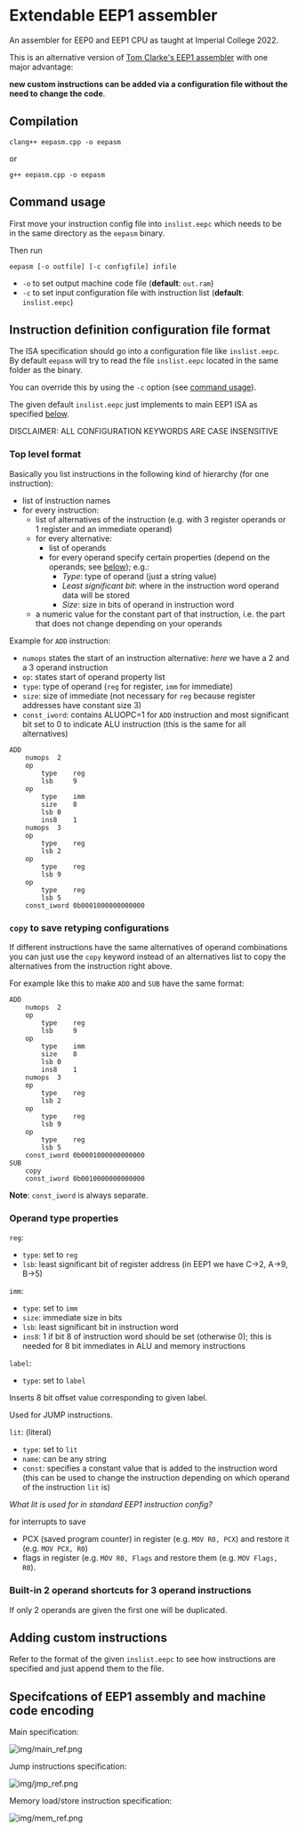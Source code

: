 # Extendable EEP1 assembler

An assembler for EEP0 and EEP1 CPU as taught at Imperial College 2022.

This is an alternative version of [Tom Clarke's EEP1 assembler](https://github.com/tomcl/eepAssembler) with one major advantage:

**new custom instructions can be added via a configuration file without the need to change the code**.

## Compilation

```
clang++ eepasm.cpp -o eepasm
```

or

```
g++ eepasm.cpp -o eepasm
```

## Command usage

First move your instruction config file into `inslist.eepc` which needs to be in
the same directory as the `eepasm` binary.

Then run

```
eepasm [-o outfile] [-c configfile] infile
```

* `-o` to set output machine code file (**default**: `out.ram`)
* `-c` to set input configuration file with instruction list (**default**: `inslist.eepc`)

## Instruction definition configuration file format

The ISA specification should go into a configuration file like `inslist.eepc`.
By default `eepasm` will try to read the file `inslist.eepc` located in the same folder as the binary.

You can override this by using the `-c` option (see [command usage](#command-usage)).

The given default `inslist.eepc` just implements to main EEP1 ISA as specified [below](#specifcations-of-eep1-assembly-and-machine-code-encoding).

DISCLAIMER: ALL CONFIGURATION KEYWORDS ARE CASE INSENSITIVE

### Top level format

Basically you list instructions in the following kind of hierarchy (for one instruction):

* list of instruction names
* for every instruction:
	* list of alternatives of the instruction (e.g. with 3 register operands or 1 register and an immediate operand)
	* for every alternative:
		* list of operands
		* for every operand specify certain properties (depend on the operands; see [below](#operand-type-properties)); e.g.:
			* *Type*: type of operand (just a string value)
			* *Least significant bit*: where in the instruction word operand data will be stored
			* *Size*: size in bits of operand in instruction word
	* a numeric value for the constant part of that instruction, i.e. the part that does not change depending on your operands

Example for `ADD` instruction:

* `numops` states the start of an instruction alternative: *here* we have a 2 and a 3 operand instruction
* `op`: states start of operand property list
* `type`: type of operand (`reg` for register, `imm` for immediate)
* `size`: size of immediate (not necessary for `reg` because register addresses have constant size 3)
* `const_iword`: contains ALUOPC=1 for `ADD` instruction and most significant bit set to 0 to indicate ALU instruction (this is the same for all alternatives)

```
ADD
	numops	2
	op
		type	reg
		lsb 	9
	op
		type	imm
		size	8
		lsb	0
		ins8	1
	numops	3
	op
		type	reg
		lsb	2
	op
		type	reg
		lsb	9
	op
		type	reg
		lsb	5
	const_iword	0b0001000000000000
```

### `copy` to save retyping configurations

If different instructions have the same alternatives of operand combinations you
can just use the `copy` keyword instead of an alternatives list to copy the alternatives
from the instruction right above.

For example like this to make `ADD` and `SUB` have the same format:

```
ADD
	numops	2
	op
		type	reg
		lsb 	9
	op
		type	imm
		size	8
		lsb	0
		ins8	1
	numops	3
	op
		type	reg
		lsb	2
	op
		type	reg
		lsb	9
	op
		type	reg
		lsb	5
	const_iword	0b0001000000000000
SUB
	copy
	const_iword	0b0010000000000000
```

**Note**: `const_iword` is always separate.

### Operand type properties

`reg`:

* `type`: set to `reg`
* `lsb`: least significant bit of register address (in EEP1 we have C->2, A->9, B->5)

`imm`:

* `type`: set to `imm`
* `size`: immediate size in bits
* `lsb`: least significant bit in instruction word
* `ins8`: 1 if bit 8 of instruction word should be set (otherwise 0); this is needed for 8 bit immediates in ALU and memory instructions

`label`:

* `type`: set to `label`

Inserts 8 bit offset value corresponding to given label.

Used for JUMP instructions.

`lit`: (literal)

* `type`: set to `lit`
* `name`: can be any string
* `const`: specifies a constant value that is added to the instruction word (this can be used to change the instruction depending on which operand of the instruction `lit` is)

*What lit is used for in standard EEP1 instruction config?*

for interrupts to save

* PCX (saved program counter) in register (e.g. `MOV R0, PCX`) and restore it (e.g. `MOV PCX, R0`)
* flags in register (e.g. `MOV R0, Flags` and restore them (e.g. `MOV Flags, R0`).



### Built-in 2 operand shortcuts for 3 operand instructions

If only 2 operands are given the first one will be duplicated.

## Adding custom instructions

Refer to the format of the given `inslist.eepc` to see how instructions are specified and just append them to the file.

## Specifcations of EEP1 assembly and machine code encoding

Main specification:

![img/main_ref.png](img/main_ref.png)

Jump instructions specification:

![img/jmp_ref.png](img/jmp_ref.png)

Memory load/store instruction specification:

![img/mem_ref.png](img/mem_ref.png)
